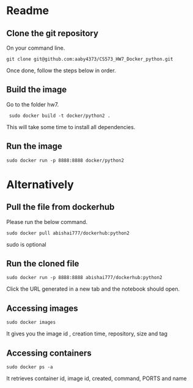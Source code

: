 Readme
===



Clone the git repository
---

On your command line.
```
git clone git@github.com:aaby4373/CS573_HW7_Docker_python.git
```

Once done, follow the steps below in order.

Build the image
---

Go to the folder hw7.

```
 sudo docker build -t docker/python2 .
```
This will take some time to install all dependencies.

Run the image
---

```
sudo docker run -p 8888:8888 docker/python2
```

Alternatively
===

Pull the file from dockerhub
---

Please run the below command.
```
sudo docker pull abishai777/dockerhub:python2
```
sudo is optional

Run the cloned file
---

```
sudo docker run -p 8888:8888 abishai777/dockerhub:python2
```

Click the URL generated in a new tab and the notebook should open.


Accessing images
---
```
sudo docker images
```
It gives you the image id , creation time, repository, size and  tag

Accessing containers
---
```
sudo docker ps -a
```
It retrieves container id, image id, created, command, PORTS and name
